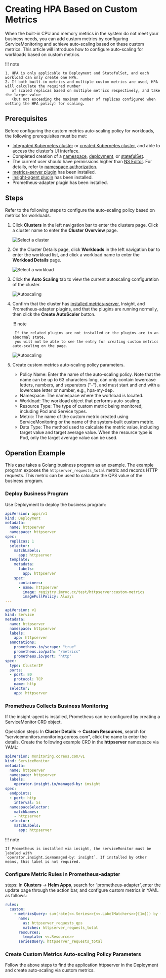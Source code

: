 # Creating HPA Based on Custom Metrics

When the built-in CPU and memory metrics in the system do not meet your business needs,
you can add custom metrics by configuring ServiceMonitoring and achieve auto-scaling based
on these custom metrics. This article will introduce how to configure auto-scaling for
workloads based on custom metrics.

!!! note

    1. HPA is only applicable to Deployment and StatefulSet, and each workload can only create one HPA.
    2. If both built-in metrics and multiple custom metrics are used, HPA will calculate the required number
       of scaled replicas based on multiple metrics respectively, and take the larger value
       (but not exceeding the maximum number of replicas configured when setting the HPA policy) for scaling.

## Prerequisites

Before configuring the custom metrics auto-scaling policy for workloads, the following prerequisites must be met:

- [Integrated Kubernetes cluster](../clusters/integrate-cluster.md) or
  [created Kubernetes cluster](../clusters/create-cluster.md), and able to access the cluster's UI interface.
- Completed creation of a [namespace](../namespaces/createns.md), [deployment](../workloads/create-deployment.md),
  or [statefulSet](../workloads/create-statefulset.md).
- The current user should have permissions higher than [NS Editor](../permissions/permission-brief.md#ns-editor).
  For details, refer to [namespace authorization](../namespaces/createns.md).
- [metrics-server plugin](install-metrics-server.md) has been installed.
- [insight-agent plugin](../../../insight/quickstart/install/install-agent.md) has been installed.
- Prometheus-adapter plugin has been installed.

## Steps

Refer to the following steps to configure the auto-scaling policy based on metrics for workloads.

1. Click __Clusters__ in the left navigation bar to enter the clusters page.
   Click a cluster name to enter the __Cluster Overview__ page.

    ![Select a cluster](../images/autoscaling01.png)

2. On the Cluster Details page, click __Workloads__ in the left navigation bar to enter the workload list,
   and click a workload name to enter the __Workload Details__ page.

    ![Select a workload](../images/autoscaling02.png)

3. Click the __Auto Scaling__ tab to view the current autoscaling configuration of the cluster.

    ![Autoscaling](../images/autoscaling03.png)

4. Confirm that the cluster has [installed metrics-server](install-metrics-server.md), Insight,
   and Prometheus-adapter plugins, and that the plugins are running normally, then click the __Create AutoScaler__ button.

    !!! note

        If the related plugins are not installed or the plugins are in an abnormal state,
        you will not be able to see the entry for creating custom metrics auto-scaling on the page.

    ![Autoscaling](../images/autoscaling04.png)

5. Create custom metrics auto-scaling policy parameters.

    <!-- add images later -->

    - Policy Name: Enter the name of the auto-scaling policy. Note that the name can be up to 63 characters long,
      can only contain lowercase letters, numbers, and separators ("-"), and must start and end with a lowercase letter
      or number, e.g., hpa-my-dep.
    - Namespace: The namespace where the workload is located.
    - Workload: The workload object that performs auto-scaling.
    - Resource Type: The type of custom metric being monitored, including Pod and Service types.
    - Metric: The name of the custom metric created using ServiceMonitoring or the name of the system-built custom metric.
    - Data Type: The method used to calculate the metric value, including target value and target average value.
      When the resource type is Pod, only the target average value can be used.

## Operation Example

This case takes a Golang business program as an example. The example program exposes the
`httpserver_requests_total` metric and records HTTP requests. This metric can be used to
calculate the QPS value of the business program.

### Deploy Business Program

Use Deployment to deploy the business program:

```yaml
apiVersion: apps/v1
kind: Deployment
metadata:
  name: httpserver
  namespace: httpserver
spec:
  replicas: 1
  selector:
    matchLabels:
      app: httpserver
  template:
    metadata:
      labels:
        app: httpserver
    spec:
      containers:
      - name: httpserver
        image: registry.imroc.cc/test/httpserver:custom-metrics
        imagePullPolicy: Always
---

apiVersion: v1
kind: Service
metadata:
  name: httpserver
  namespace: httpserver
  labels:
    app: httpserver
  annotations:
    prometheus.io/scrape: "true"
    prometheus.io/path: "/metrics"
    prometheus.io/port: "http"
spec:
  type: ClusterIP
  ports:
  - port: 80
    protocol: TCP
    name: http
  selector:
    app: httpserver
```

### Prometheus Collects Business Monitoring

If the insight-agent is installed, Prometheus can be configured by creating a ServiceMonitor CRD object.

Operation steps: In **Cluster Details** -> **Custom Resources**, search for “servicemonitors.monitoring.coreos.com",
click the name to enter the details. Create the following example CRD in the **httpserver** namespace via YAML:

```yaml
apiVersion: monitoring.coreos.com/v1
kind: ServiceMonitor
metadata:
  name: httpserver
  namespace: httpserver
  labels:
    operator.insight.io/managed-by: insight
spec:
  endpoints:
  - port: http
    interval: 5s
  namespaceSelector:
    matchNames:
    - httpserver
  selector:
    matchLabels:
      app: httpserver
```

<!-- add images later -->

!!! note

    If Prometheus is installed via insight, the serviceMonitor must be labeled with
    `operator.insight.io/managed-by: insight`. If installed by other means, this label is not required.

### Configure Metric Rules in Prometheus-adapter

steps: In **Clusters** -> **Helm Apps**, search for “prometheus-adapter",enter the update page through the action bar, 
and configure custom metrics in YAML as follows:

```yaml
rules:
  custom:
    - metricsQuery: sum(rate(<<.Series>>{<<.LabelMatchers>>}[1m])) by (<<.GroupBy>>)
      name:
        as: httpserver_requests_qps
        matches: httpserver_requests_total
      resources:
        template: <<.Resource>>
      seriesQuery: httpserver_requests_total
```

<!-- add images later -->

### Create Custom Metrics Auto-scaling Policy Parameters

Follow the above steps to find the application httpserver in the Deployment
and create auto-scaling via custom metrics.

<!-- add images later -->
